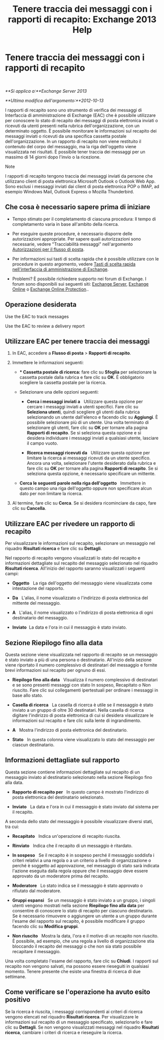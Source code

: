 ﻿---
title: 'Tenere traccia dei messaggi con i rapporti di recapito: Exchange 2013 Help'
TOCTitle: Tenere traccia dei messaggi con i rapporti di recapito
ms:assetid: a14e4e62-08ca-4a7b-92e1-d39fe3e0a9e5
ms:mtpsurl: https://technet.microsoft.com/it-it/library/JJ150554(v=EXCHG.150)
ms:contentKeyID: 50479851
ms.date: 05/22/2018
mtps_version: v=EXCHG.150
ms.translationtype: MT
---

# Tenere traccia dei messaggi con i rapporti di recapito

 

_**Si applica a:**Exchange Server 2013_

_**Ultima modifica dell'argomento:**2012-10-13_

I rapporti di recapito sono uno strumento di verifica dei messaggi di Interfaccia di amministrazione di Exchange (EAC) che è possibile utilizzare per conoscere lo stato di recapito dei messaggi di posta elettronica inviati o ricevuti da utenti presenti nella rubrica dell'organizzazione, con un determinato oggetto. È possibile monitorare le informazioni sul recapito dei messaggi inviati o ricevuti da una specifica cassetta postale dell'organizzazione. In un rapporto di recapito non viene restituito il contenuto del corpo del messaggio, ma la riga dell'oggetto viene visualizzata nei risultati. È possibile tener traccia dei messaggi per un massimo di 14 giorni dopo l'invio o la ricezione.


> [!NOTE]
> I rapporti di recapito tengono traccia dei messaggi inviati da persone che utilizzano client di posta elettronica Microsoft Outlook o Outlook Web App. Sono esclusi i messaggi inviati dai client di posta elettronica POP o IMAP, ad esempio Windows Mail, Outlook Express o Mozilla Thunderbird.



## Che cosa è necessario sapere prima di iniziare

  - Tempo stimato per il completamento di ciascuna procedura: Il tempo di completamento varia in base all'ambito della ricerca.

  - Per eseguire queste procedure, è necessario disporre delle autorizzazioni appropriate. Per sapere quali autorizzazioni sono necessarie, vedere "Tracciabilità messaggi" nell'argomento [Autorizzazioni per il flusso di posta](mail-flow-permissions-exchange-2013-help.md).

  - Per informazioni sui tasti di scelta rapida che è possibile utilizzare con le procedure in questo argomento, vedere [Tasti di scelta rapida nell'interfaccia di amministrazione di Exchange](keyboard-shortcuts-in-the-exchange-admin-center-exchange-online-protection-help.md).

  - Problemi? È possibile richiedere supporto nei forum di Exchange. I forum sono disponibili sui seguenti siti: [Exchange Server](https://go.microsoft.com/fwlink/p/?linkid=60612), [Exchange Online](https://go.microsoft.com/fwlink/p/?linkid=267542) o [Exchange Online Protection](https://go.microsoft.com/fwlink/p/?linkid=285351)..

## Operazione desiderata

Use the EAC to track messages

Use the EAC to review a delivery report

## Utilizzare EAC per tenere traccia dei messaggi

1.  In EAC, accedere a **Flusso di posta** \> **Rapporti di recapito**.

2.  Immettere le informazioni seguenti:
    
      - **\* Cassetta postale di ricerca:** fare clic su **Sfoglia** per selezionare la cassetta postale dalla rubrica e fare clic su **OK**. È obbligatorio scegliere la cassetta postale per la ricerca.
    
      - Selezionare una delle opzioni seguenti:
        
          - **Cerca i messaggi inviati a**   Utilizzare questa opzione per cercare i messaggi inviati a utenti specifici. Fare clic su **Seleziona utenti**, quindi scegliere gli utenti dalla rubrica selezionando un utente dall'elenco e facendo clic su **Aggiungi**. È possibile selezionare più di un utente. Una volta terminato di selezionare gli utenti, fare clic su **OK** per tornare alla pagina **Rapporti di recapito**. Se si seleziona questa opzione e si desidera individuare i messaggi inviati a qualsiasi utente, lasciare il campo vuoto.
        
          - **Ricerca messaggi ricevuti da**   Utilizzare questa opzione per limitare la ricerca ai messaggi ricevuti da un utente specifico. Ancora una volta, selezionare l'utente desiderato dalla rubrica e fare clic su **OK** per tornare alla pagina **Rapporti di recapito**. Se si seleziona questa opzione, è necessario specificare un mittente.
    
      - **Cerca le seguenti parole nella riga dell'oggetto**   Immettere in questo campo una riga dell'oggetto oppure non specificare alcun dato per non limitare la ricerca.

3.  Al termine, fare clic su **Cerca**. Se si desidera ricominciare da capo, fare clic su **Cancella**.

## Utilizzare EAC per rivedere un rapporto di recapito

Per visualizzare le informazioni sul recapito, selezionare un messaggio nel riquadro **Risultati ricerca** e fare clic su **Dettagli**.

Nel rapporto di recapito vengono visualizzati lo stato del recapito e informazioni dettagliate sul recapito del messaggio selezionato nel riquadro **Risultati ricerca**. All'inizio del rapporto saranno visualizzati i seguenti campi:

  - **Oggetto**   La riga dell'oggetto del messaggio viene visualizzata come intestazione del rapporto.

  - **Da**   L'alias, il nome visualizzato o l'indirizzo di posta elettronica del mittente del messaggio.

  - **A**   L'alias, il nome visualizzato o l'indirizzo di posta elettronica di ogni destinatario del messaggio.

  - **Inviato**  La data e l'ora in cui il messaggio è stato inviato.

## Sezione Riepilogo fino alla data

Questa sezione viene visualizzata nel rapporto di recapito se un messaggio è stato inviato a più di una persona o destinatario. All'inizio della sezione viene riportato il numero complessivo di destinatari del messaggio e fornite brevi informazioni sul recapito per ognuno di essi.

  - **Riepilogo fino alla data**   Visualizza il numero complessivo di destinatari e se sono presenti messaggi con stato In sospeso, Recapitato o Non riuscito. Fare clic sui collegamenti ipertestuali per ordinare i messaggi in base allo stato.

  - **Casella di ricerca**   La casella di ricerca è utile se il messaggio è stato inviato a un gruppo di oltre 30 destinatari. Nella casella di ricerca digitare l'indirizzo di posta elettronica di cui si desidera visualizzare le informazioni sul recapito e fare clic sulla lente di ingrandimento.

  - **A**   Mostra l'indirizzo di posta elettronica del destinatario.

  - **Stato**   In questa colonna viene visualizzato lo stato del messaggio per ciascun destinatario.

## Informazioni dettagliate sul rapporto

Questa sezione contiene informazioni dettagliate sul recapito di un messaggio inviato al destinatario selezionato nella sezione Riepilogo fino alla data.

  - **Rapporto di recapito per**   In questo campo è mostrato l'indirizzo di posta elettronica del destinatario selezionato.

  - **Inviato**   La data e l'ora in cui il messaggio è stato inviato dal sistema per il recapito.

A seconda dello stato del messaggio è possibile visualizzare diversi stati, tra cui:

  - **Recapitato**   Indica un'operazione di recapito riuscita.

  - **Rinviato**   Indica che il recapito di un messaggio è ritardato.

  - **In sospeso**   Se il recapito è in sospeso perché il messaggio soddisfa i criteri relativi a una regola o a un criterio a livello di organizzazione o perché è soggetto ad approvazione, nel messaggio di stato sarà indicata l'azione eseguita dalla regola oppure che il messaggio deve essere approvato da un moderatore prima del recapito.

  - **Moderatore**   Lo stato indica se il messaggio è stato approvato o rifiutato dal moderatore.

  - **Gruppi espansi**   Se un messaggio è stato inviato a un gruppo, i singoli utenti vengono mostrati nella sezione **Riepilogo fino alla data** per consentire di conoscere lo stato di recapito per ciascuno destinatario. Se è necessario rimuovere o aggiungere un utente a un gruppo durante l'esame del rapporto sul recapito, è possibile modificare il gruppo facendo clic su **Modifica gruppi**.

  - **Non riuscito**   Mostra la data, l'ora e il motivo di un recapito non riuscito. È possibile, ad esempio, che una regola a livello di organizzazione stia bloccando il recapito del messaggi o che non sia stato possibile recapitare il messaggio.

Una volta completato l'esame del rapporto, fare clic su **Chiudi**. I rapporti sul recapito non vengono salvati, ma possono essere rieseguiti in qualsiasi momento. Tenere presente che esiste una finestra di ricerca di due settimane.

## Come verificare se l'operazione ha avuto esito positivo

Se la ricerca è riuscita, i messaggi corrispondenti ai criteri di ricerca vengono elencati nel riquadro **Risultati ricerca**. Per visualizzare le informazioni sul recapito di un messaggio specificato, selezionarlo e fare clic su **Dettagli**. Se non vengono visualizzati messaggi nel riquadro **Risultati ricerca**, cambiare i criteri di ricerca e rieseguire la ricerca.

